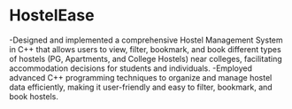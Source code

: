 # HostelEase
-Designed and implemented a comprehensive Hostel Management System in C++ that allows users to view, filter, bookmark, and book different types of hostels (PG, Apartments, and College Hostels) near colleges, facilitating accommodation decisions for students and individuals.
-Employed advanced C++ programming techniques to organize and manage hostel data efficiently, making it user-friendly and easy to filter, bookmark, and book hostels.
